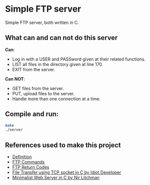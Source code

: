 # Simple FTP server

Simple FTP server, both written in C. 

## What can and can not do this server

**Can**:
+ Log in with a USER and PASSword given at their related functions.
+ LIST all files in the directory given at line 170.
+ EXIT from the server.

**Can NOT**:
+ GET files from the server.
+ PUT, upload files to the server.
+ Handle more than one connection at a time.

## Compile and run:

```bash
make
./server
```

## References used to make this project

+ [Definition](https://en.wikipedia.org/wiki/File_Transfer_Protocol)
+ [FTP Commands](https://en.wikipedia.org/wiki/List_of_FTP_commands)
+ [FTP Return Codes](https://en.wikipedia.org/wiki/List_of_FTP_server_return_codes)
+ [File Transfer using TCP socket in C by Idiot Developer](https://youtu.be/7d7_G81uews)
+ [Minimalist Web Server in C by Nir Litchman](https://www.youtube.com/watch?v=2HrYIl6GpYg)
